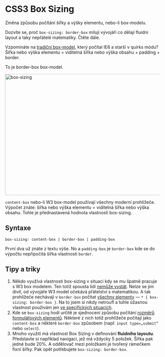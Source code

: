 # CSS3 Box Sizing
  
Změna způsobu počítání šířky a výšky elementu, nebo-li box-modelu.

Dozvíte se, proč `box-sizing: border-box` milují vývojáři co dělají fluidní layout a taky nepřátelé matematiky. Čtěte dále.

Vzpomínáte na [tradiční box-model](http://en.wikipedia.org/wiki/Internet_Explorer_box_model_bug), který počítal IE6 a starší v quirks módu? Šířka nebo výška elementu = viditelná šířka nebo výška obsahu + padding + border.

To je border-box box-model.
  
<img class="picture" src="content/schemes/CSS3-box-sizing.svg" width="700" height="394" alt="box-sizing">
  
`content-box` nebo-li W3 box-model používají všechny moderní prohlížeče. Výpočet znáte: šířka nebo výška elementu = viditelná šířka nebo výška obsahu. Tohle je přednastavená hodnota vlastnosti box-sizing.

## Syntaxe

    box-sizing: content-box | border-box | padding-box

První dva už znáte z textu výše. No a `padding-box` je `border-box` kde se do výpočtu nepřipočítá šířka vlastnosti `border`.

## Tipy a triky

1. Někdo využívá vlastnosti box-sizing v situaci kdy se mu špatně pracuje s W3 box modelem. Ten totiž spousta lidí [nemůže vystát](http://css-tricks.com/box-sizing/). Nelze se jim divit, od vývojáře W3 model očekává přátelství s matematikou. A tak prohlížeče nechávají v `border-box` počítat [všechny elementy](http://paulirish.com/2012/box-sizing-border-box-ftw/) — `* { box-sizing: border-box }`. Na to jsem si nikdy netroufl a tuhle úžasnou vlastnost používám jen [ve specifických situacích](http://kratce.vzhurudolu.cz/post/18092366948/css3-rolecek). 
2. Kde se `box-sizing` hodí určitě je sjednocení způsobu počítání [rozměrů formulářových elementů](http://www.vzhurudolu.cz/test/etc/input_box-sizing.html). Některé z nich totiž prohlížeče počítají jako `content-box` a některé `border-box` způsobem (např. `input type=„submit“ `nebo `select`).
3. Mnoho využití má vlastnost Box Sizing v definování **fluidního layoutu**. Představte si například navigaci, jež má vždycky 5 položek. Šířka pak jedné bude 20%. A oddělovač mezi položkami je tvořený rámečkem fixní šířky. Pak opět potřebujete `box-sizing: border-box`. 